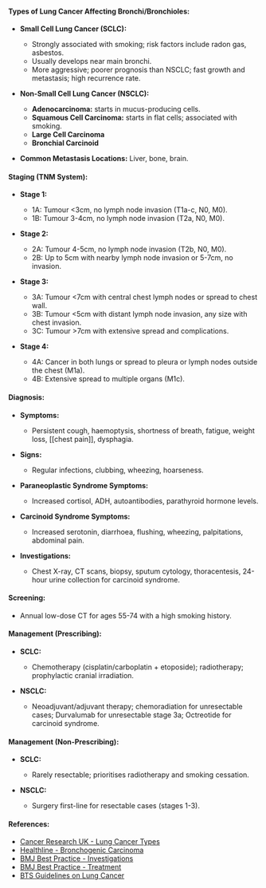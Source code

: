 #### **Types of Lung Cancer Affecting Bronchi/Bronchioles:**

- **Small Cell Lung Cancer (SCLC):**
  - Strongly associated with smoking; risk factors include radon gas, asbestos.
  - Usually develops near main bronchi.
  - More aggressive; poorer prognosis than NSCLC; fast growth and metastasis; high recurrence rate.

- **Non-Small Cell Lung Cancer (NSCLC):**
  - **Adenocarcinoma:** starts in mucus-producing cells.
  - **Squamous Cell Carcinoma:** starts in flat cells; associated with smoking.
  - **Large Cell Carcinoma**
  - **Bronchial Carcinoid**

- **Common Metastasis Locations:** Liver, bone, brain.

#### **Staging (TNM System):**

- **Stage 1:**
  - 1A: Tumour <3cm, no lymph node invasion (T1a-c, N0, M0).
  - 1B: Tumour 3-4cm, no lymph node invasion (T2a, N0, M0).

- **Stage 2:**
  - 2A: Tumour 4-5cm, no lymph node invasion (T2b, N0, M0).
  - 2B: Up to 5cm with nearby lymph node invasion or 5-7cm, no invasion.

- **Stage 3:**
  - 3A: Tumour <7cm with central chest lymph nodes or spread to chest wall.
  - 3B: Tumour <5cm with distant lymph node invasion, any size with chest invasion.
  - 3C: Tumour >7cm with extensive spread and complications.

- **Stage 4:**
  - 4A: Cancer in both lungs or spread to pleura or lymph nodes outside the chest (M1a).
  - 4B: Extensive spread to multiple organs (M1c).

#### **Diagnosis:**

- **Symptoms:**
  - Persistent cough, haemoptysis, shortness of breath, fatigue, weight loss, [[chest pain]], dysphagia.

- **Signs:**
  - Regular infections, clubbing, wheezing, hoarseness.

- **Paraneoplastic Syndrome Symptoms:**
  - Increased cortisol, ADH, autoantibodies, parathyroid hormone levels.

- **Carcinoid Syndrome Symptoms:**
  - Increased serotonin, diarrhoea, flushing, wheezing, palpitations, abdominal pain.

- **Investigations:**
  - Chest X-ray, CT scans, biopsy, sputum cytology, thoracentesis, 24-hour urine collection for carcinoid syndrome.

#### **Screening:**
- Annual low-dose CT for ages 55-74 with a high smoking history.

#### **Management (Prescribing):**

- **SCLC:**
  - Chemotherapy (cisplatin/carboplatin + etoposide); radiotherapy; prophylactic cranial irradiation.

- **NSCLC:**
  - Neoadjuvant/adjuvant therapy; chemoradiation for unresectable cases; Durvalumab for unresectable stage 3a; Octreotide for carcinoid syndrome.

#### **Management (Non-Prescribing):**

- **SCLC:**
  - Rarely resectable; prioritises radiotherapy and smoking cessation.

- **NSCLC:**
  - Surgery first-line for resectable cases (stages 1-3).

#### **References:**
- [Cancer Research UK - Lung Cancer Types](https://www.cancerresearchuk.org/about-cancer/lung-cancer/stages-types-grades/types)
- [Healthline - Bronchogenic Carcinoma](https://www.healthline.com/health/bronchogenic-carcinoma)
- [BMJ Best Practice - Investigations](https://bestpractice.bmj.com/topics/en-gb/1081/investigations)
- [BMJ Best Practice - Treatment](https://bestpractice.bmj.com/topics/en-gb/1081/treatment-algorithm)
- [BTS Guidelines on Lung Cancer](https://www.brit-thoracic.org.uk/document-library/guidelines/lung-cancer/bts-guidelines-on-the-radical-management-of-patients-with-lung-cancer/)